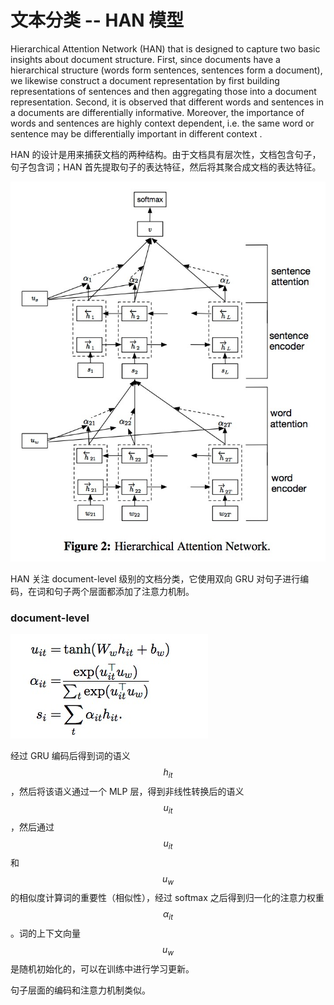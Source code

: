 # 文本分类 -- HAN 模型

Hierarchical Attention Network (HAN) that is designed to capture two basic insights about document structure. First, since documents have a hierarchical structure (words form sentences, sentences form a document), we likewise construct a document representation by first building representations of sentences and then aggregating those into
a document representation. Second, it is observed that different words and sentences in a documents are differentially informative. Moreover, the importance of words and sentences are highly context dependent,
i.e. the same word or sentence may be differentially important in different context . 

HAN 的设计是用来捕获文档的两种结构。由于文档具有层次性，文档包含句子，句子包含词；HAN 首先提取句子的表达特征，然后将其聚合成文档的表达特征。

![avater](./pic/HAN.png)

HAN 关注 document-level 级别的文档分类，它使用双向 GRU 对句子进行编码，在词和句子两个层面都添加了注意力机制。

### document-level
![avater](./pic/word-A.png)

经过 GRU 编码后得到词的语义 $$h_{it}$$，然后将该语义通过一个 MLP 层，得到非线性转换后的语义$$u_{it}$$，然后通过$$u_{it}$$和 $$u_{w}$$ 的相似度计算词的重要性（相似性），经过 softmax 之后得到归一化的注意力权重 $$\alpha_{it}$$。词的上下文向量 $$u_{w}$$ 是随机初始化的，可以在训练中进行学习更新。

句子层面的编码和注意力机制类似。

